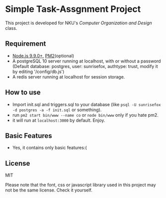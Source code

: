 # Simple Task-Assgnment Project

This project is developed for NKU's *Computer Organization and Design* class.

## Requirement

+ [Node.js 9.9.0+](https://www.nodejs.org), [PM2](http://pm2.keymetrics.io/)(optional) 
+ A postgreSQL 10 server running at localhost, with or without a password (Default database: postgres, user: sunrisefox, authtype: trust, modify it by editing '/config/db.js')
+ A redis server running at localhost for session storage.

## How to use

+ Import init.sql and triggers.sql to your database (like `psql -U sunrisefox -d postgres -a -f init.sql` or something).
+ run `pm2 start bin/www --name co` or `node bin/www` only if you hate pm2.
+ it will run at `localhost:3000` by default. Enjoy.

## Basic Features

+ Yes, it contains only basic features:(

License
----

MIT

Please note that the font, css or javascript library used in this project may not be the same license. Check it yourself.